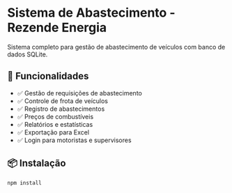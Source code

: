 # Sistema de Abastecimento - Rezende Energia

Sistema completo para gestão de abastecimento de veículos com banco de dados SQLite.

## 🚀 Funcionalidades

- ✅ Gestão de requisições de abastecimento
- ✅ Controle de frota de veículos
- ✅ Registro de abastecimentos
- ✅ Preços de combustíveis
- ✅ Relatórios e estatísticas
- ✅ Exportação para Excel
- ✅ Login para motoristas e supervisores

## 📦 Instalação

```bash
npm install
